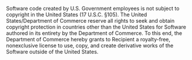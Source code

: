 Software code created by U.S. Government employees is not subject to copyright in the United States
(17 U.S.C. §105). The United States/Department of Commerce reserve all rights to seek and obtain
copyright protection in countries other than the United States for Software authored in its entirety by the
Department of Commerce. To this end, the Department of Commerce hereby grants to Recipient a
royalty-free, nonexclusive license to use, copy, and create derivative works of the Software outside of the
United States.